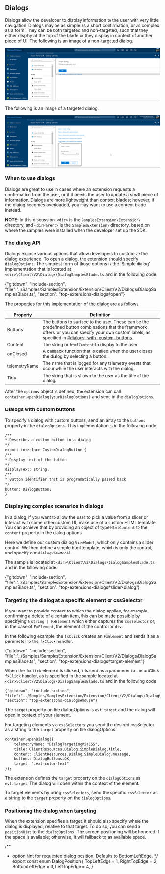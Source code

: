 
## Dialogs

Dialogs allow the developer to display information to the user with very little navigation. Dialogs may be as simple as a short confirmation, or as complex as a form. They can be both targeted and non-targeted, such that they either display at the top of the blade or they display in context of another piece of UI. The following is an image of a non-targeted dialog.

![alt-text](../media/portalfx-ui-concepts/dialog-non-targeted.png "Non-targeted dialog")

The following is an image of a targeted dialog.

![alt-text](../media/portalfx-ui-concepts/dialog-targeted.png "Targeted dialog")

### When to use dialogs

Dialogs are great to use in cases where an extension requests a confirmation from the user, or if it needs the user to update a small piece of information. Dialogs are more lightweight than context blades; however, if the dialog becomes overloaded, you may want to use a context blade instead.

**NOTE**: In this discussion, `<dir>` is the `SamplesExtension\Extension\` directory, and `<dirParent>`  is the `SamplesExtension\` directory, based on where the samples were installed when the developer set up the SDK. 

### The dialog API

Dialogs expose various options that allow developers to customize the dialog experience. To open a dialog, the extension should specify `dialogOptions`. The simplest form of those options is the 'Simple dialog' implementation that is located at `<dir>\Client\V2\Dialogs\DialogSamplesBlade.ts` and in the following code.

{"gitdown": "include-section", "file":"../Samples/SamplesExtension/Extension/Client/V2/Dialogs/DialogSamplesBlade.ts", "section": "top-extensions-dialogs#open"}

The properties for this implementation of the dialog are as follows.

| Property | Definition |
| -------- | ---------- |
| Buttons | The buttons to surface to the user. These can be the predefined button combinations that the framework offers, or you can specify your own custom labels, as specified in [#dialogs-with-custom-buttons](#dialogs-with-custom-buttons). |
| Content | The string or `htmlContent` to display to the user. |
| onClosed | A callback function that is called when the user closes the dialog by selecting a button. |
| telemetryName | The name that is logged for any telemetry events that occur while the user interacts with the dialog. |
| Title | The string that is shown to the user as the title of the dialog. |

After the `options` object is defined, the extension can call `container.openDialog(yourDialogOptions)` and send in the `dialogOptions`.

### Dialogs with custom buttons

To specify a dialog with custom buttons, send an array to the `buttons` property in the `dialogOptions`.  This implementation  is in the following code. 
<!-- TODO: Locate the  interface implementation, which  is not in `<dir>\Client\V2\Dialogs\DialogSamplesBlade.ts` -->

```
/**
* Describes a custom button in a dialog
*/
export interface CustomDialogButton {
/**
* Display text of the button
*/
displayText: string;
/**
* Button identifier that is programatically passed back
*/
button: DialogButton;
}
```

### Displaying complex scenarios in dialogs

In a dialog, if you want to allow the user to pick a value from a slider or interact with some other custom UI, make use of  a custom HTML template. You can achieve that by providing an object of type `HtmlContent` to the `content` property in the dialog options. 

Here we define our custom dialog `ViewModel`, which only contains a slider control. We then define a simple html template, which is only the control, and specify our   `dialogViewModel`.  

 The sample is located at  `<dir>\Client\V2\Dialogs\DialogSamplesBlade.ts` and in the following code.

{"gitdown": "include-section", "file":"../Samples/SamplesExtension/Extension/Client/V2/Dialogs/DialogSamplesBlade.ts", "section": "top-extensions-dialogs#slider-dialog"}

### Targeting the dialog at a specific element or cssSelector

If you want to provide context to which the dialog applies, for example, confirming a delete of a certain item, this can be made possible by specifying a `string | FxElement` which either captures the `cssSelector` or, in the case of `FxElement`, the element of the control or `div`. 

In the following example, the `fxClick` creates an `FxElement` and sends it as a parameter to the `fxClick` handler.

{"gitdown": "include-section", "file":"../Samples/SamplesExtension/Extension/Client/V2/Dialogs/DialogSamplesBlade.ts", "section": "top-extensions-dialogs#target-element"}
<!-- [BradO] Sorry, but it's not clear how this onTarget method relates to 'onClick' nor is it clear how 'FxMouseEvent' relates to 'FxElement'.  -->
When the  `fxClick` element is clicked, it is sent as a parameter to the onClick `fxClick` handler, as is specified in the sample located at  `<dir>\Client\V2\Dialogs\DialogSamplesBlade.ts` and in the following code.

```
{"gitdown": "include-section", "file":"../Samples/SamplesExtension/Extension/Client/V2/Dialogs/DialogSamplesBlade.ts", "section": "top-extensions-dialogs#mouse"}
```

The `target` property on the dialogOptions is `evt.target` and the dialog will open in context of your element.

For targeting elements via `cssSelectors` you send  the desired cssSelector as a string to the `target` property on the dialogOptions.

```
container.openDialog({
	telemetryName: "DialogTargetingViaCSS",
	title: ClientResources.Dialog.SimpleDialog.title,
	content: ClientResources.Dialog.SimpleDialog.message,
	buttons: DialogButtons.OK,
	target: ".ext-color-text"
});
```

The extension defines the `target` property on the `dialogOptions` as `evt.target`. The  dialog will open within the context of the element.

To target elements by using `cssSelectors`,  send the specific `cssSelector` as a string to the `target` property on the `dialogOptions`.

### Positioning the dialog when targeting

When the extension specifies a target, it should  also  specify where the dialog is displayed,  relative to that target. To do so, you can send a `positionHint` to the `dialogOptions`. The screen positioning will be honored if the space is available; otherwise, it will fallback to an available space.

/**
* option hint for requested dialog position. Defaults to BottomLeftEdge.
*/
export const enum DialogPosition {
TopLeftEdge = 1,
RightTopEdge = 2,
BottomLeftEdge = 3,
LeftTopEdge = 4,
}
